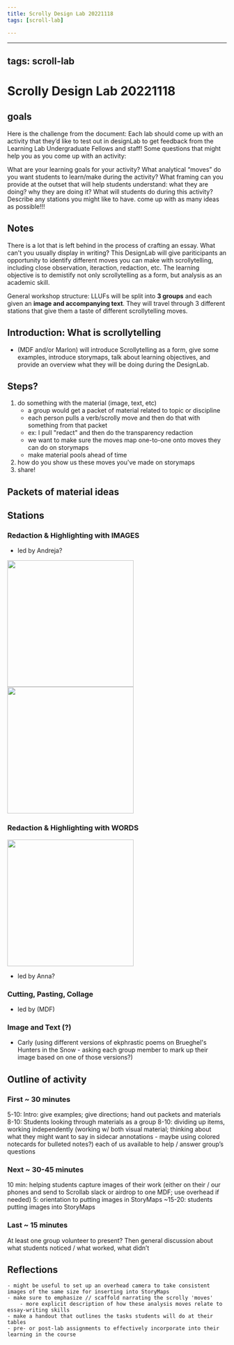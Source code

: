 ```yaml
---
title: Scrolly Design Lab 20221118
tags: [scroll-lab]

---
```


---
tags: scroll-lab
---

# Scrolly Design Lab 20221118
## goals
Here is the challenge from the document:
Each lab should come up with an activity that they’d like to test out in designLab to get feedback from the Learning Lab Undergraduate Fellows and staff! Some questions that might help you as you come up with an activity:

What are your learning goals for your activity?
What analytical “moves” do you want students to learn/make during the activity?
What framing can you provide at the outset that will help students understand:
what they are doing?
why they are doing it?
What will students do during this activity? Describe any stations you might like to have.
come up with as many ideas as possible!!!

## Notes
There is a lot that is left behind in the process of crafting an essay. What can't you usually display in writing? This DesignLab will give pariticipants an opportunity to identify different moves you can make with scrollytelling, including close observation, iteraction, redaction, etc. The learning objective is to demistify not only scrollytelling as a form, but analysis as an academic skill. 

General workshop structure: LLUFs will be split into **3 groups** and each given an **image and accompanying text**. They will travel through 3 different stations that give them a taste of different scrollytelling moves.  

## Introduction: What is scrollytelling

* (MDF and/or Marlon) will introduce Scrollytelling as a form, give some examples, introduce storymaps, talk about learning objectives, and provide an overview what they will be doing during the DesignLab. 

## Steps?
1) do something with the material (image, text, etc)
    - a group would get a packet of material related to topic or discipline
    - each person pulls a verb/scrolly move and then do that with something from that packet
    - ex: I pull "redact" and then do the transparency redaction 
    - we want to make sure the moves map one-to-one onto moves they can do on storymaps
    - make material pools ahead of time
2) how do you show us these moves you've made on storymaps 
3) share! 

## Packets of material ideas

## Stations 

### Redaction & Highlighting with IMAGES

* led by Andreja?

<left style="margin-bottom: 5px">
<img src="https://files.slack.com/files-pri/T0HTW3H0V-F048KSGJFJ6/people_photo_2022-10-19_211540__1_.jpg?pub_secret=3344d34276" style="display: inline; width: 290px; margin: px"/>
    
<left style="margin-bottom: 5px">
<img src="https://files.slack.com/files-pri/T0HTW3H0V-F048LE92067/map_document_2022-10-19_210410.jpg?pub_secret=144ec309d8" style="display: inline; width: 290px; margin: px"/>
    
    

### Redaction & Highlighting with WORDS
    
<left style="margin-bottom: 5px">
<img src="https://files.slack.com/files-pri/T0HTW3H0V-F048DUXJ06S/0219_wordart2_johncarroll_oneuseonly.jpeg?pub_secret=f7b875fe94" style="display: inline; width: 290px; margin: px"/>

* led by Anna? 

### Cutting, Pasting, Collage

* led by (MDF)

### Image and Text (?)
- Carly
(using different versions of ekphrastic poems on Brueghel's Hunters in the Snow - asking each group member to mark up their image based on one of those versions?)
    
## Outline of activity
    
### First ~ 30 minutes

5-10: Intro: give examples; give directions; hand out packets and materials
8-10: Students looking through materials as a group
8-10: dividing up items, working independently (working w/ both visual material; thinking about what they might want to say in sidecar annotations - maybe using colored notecards for bulleted notes?)
	each of us available to help / answer group’s questions

### Next ~ 30-45 minutes

10 min: helping students capture images of their work (either on their / our phones and send to Scrollab slack or airdrop to one MDF; use overhead if needed)
5: orientation to putting images in StoryMaps
~15-20: students putting images into StoryMaps

### Last ~ 15 minutes

At least one group volunteer to present? Then general discussion about what students noticed / what worked, what didn’t


## Reflections 
    - might be useful to set up an overhead camera to take consistent images of the same size for inserting into StoryMaps
    - make sure to emphasize // scaffold narrating the scrolly 'moves'
        - more explicit description of how these analysis moves relate to essay-writing skills
    - make a handout that outlines the tasks students will do at their tables
    - pre- or post-lab assignments to effectively incorporate into their learning in the course


